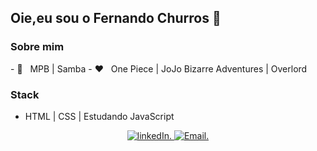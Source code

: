 <h2>Oie,eu sou o Fernando Churros 👋</h2>

<h3>Sobre mim</h3>
- 🎵 &nbsp; MPB | Samba
- ❤️ &nbsp; One Piece | JoJo Bizarre Adventures | Overlord

<h3>Stack</h3>

- HTML | CSS | Estudando JavaScript

<p align=center>
  <a href="https://www.linkedin.com/in/fernando-churros/">
    <img src="https://img.shields.io/badge/LinkedIn-Fernando%20Churros-ff69b4?style=plastic&logo=LinkedIn&logoWidth=20" alt="linkedIn."/>
  </a>
 
  <a href="mailto:kappapridelgbt@gmail.com">
    <img src="https://img.shields.io/badge/Email-kappapridelgbt%40gmail.com-ff69b4?style=plastic&logo=Gmail&logoWidth=20" alt="Email."/>
  </a>
</p>

<!--
**FernandoChurros/FernandoChurros** is a ✨ _special_ ✨ repository because its `README.md` (this file) appears on your GitHub profile.

Here are some ideas to get you started:

- 🔭 I’m currently working on ...
- 🌱 I’m currently learning ...
- 👯 I’m looking to collaborate on ...
- 🤔 I’m looking for help with ...
- 💬 Ask me about ...
- 📫 How to reach me: ...
- 😄 Pronouns: ...
- ⚡ Fun fact: ...
-->
